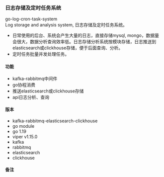 ### 日志存储及定时任务系统
go-log-cron-task-system  
Log storage and analysis system, 日志存储及定时任务系统。  
- 日常使用的后台、系统会产生大量的日志，直接存储mysql, mongo，数据量会很大，数据分析查询效率低。日志存储分析系统按模块存储，日志推送到elasticsearch或clickhouse存储，便于后面查询、分析。  
- 定时任务批量并发处理任务。  

#### 功能
- kafka-rabbitmq中间件  
- go协程消费  
- 推送elasticsearch或clickhouse存储  
- api日志分析、查询  

#### 版本
- kafka-rabbitmq-elasticsearch-clickhouse 
- go module
- go 1.19
- viper v1.15.0
- kafka
- rabbitmq
- elasticsearch  
- clickhouse  

#### 备注
